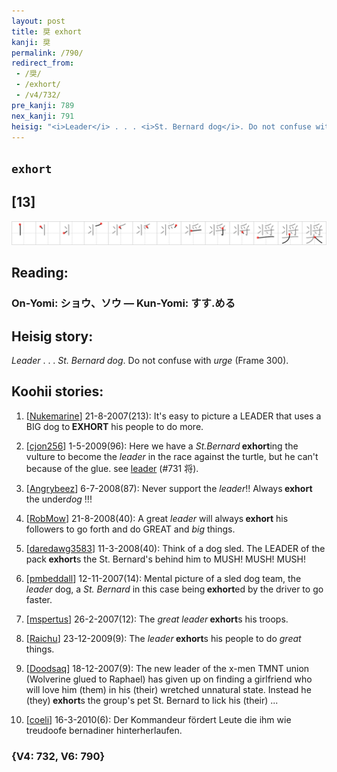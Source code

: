 ```yaml
---
layout: post
title: 奨 exhort
kanji: 奨
permalink: /790/
redirect_from:
 - /奨/
 - /exhort/
 - /v4/732/
pre_kanji: 789
nex_kanji: 791
heisig: "<i>Leader</i> . . . <i>St. Bernard dog</i>. Do not confuse with <i>urge</i> (Frame 300)."
---
```


## `exhort`

## [13]

<div class="stroke"><img src="../images/E5A5A8.png" /></div>

## Reading:

### On-Yomi: ショウ、ソウ &mdash; Kun-Yomi: すす.める

## Heisig story:

<i>Leader</i> . . . <i>St. Bernard dog</i>. Do not confuse with <i>urge</i> (Frame 300).

## Koohii stories:

1) [<a href="http://kanji.koohii.com/profile/Nukemarine">Nukemarine</a>] 21-8-2007(213): It&#039;s easy to picture a LEADER that uses a BIG dog to<strong> EXHORT</strong> his people to do more.

2) [<a href="http://kanji.koohii.com/profile/cjon256">cjon256</a>] 1-5-2009(96): Here we have a <em>St.Bernard</em><strong> exhort</strong>ing the vulture to become the <em>leader</em> in the race against the turtle, but he can&#039;t because of the glue. see <a href="../v4/731">leader</a> (#731 将).

3) [<a href="http://kanji.koohii.com/profile/Angrybeez">Angrybeez</a>] 6-7-2008(87): Never support the <em>leader</em>!! Always<strong> exhort</strong> the under<em>dog</em> !!!

4) [<a href="http://kanji.koohii.com/profile/RobMow">RobMow</a>] 21-8-2008(40): A great <em>leader</em> will always<strong> exhort</strong> his followers to go forth and do GREAT and <em>big</em> things.

5) [<a href="http://kanji.koohii.com/profile/daredawg3583">daredawg3583</a>] 11-3-2008(40): Think of a dog sled. The LEADER of the pack<strong> exhort</strong>s the St. Bernard&#039;s behind him to MUSH! MUSH! MUSH!

6) [<a href="http://kanji.koohii.com/profile/pmbeddall">pmbeddall</a>] 12-11-2007(14): Mental picture of a sled dog team, the <em>leader</em> dog, a <em>St. Bernard</em> in this case being<strong> exhort</strong>ed by the driver to go faster.

7) [<a href="http://kanji.koohii.com/profile/mspertus">mspertus</a>] 26-2-2007(12): The <em>great leader</em><strong> exhort</strong>s his troops.

8) [<a href="http://kanji.koohii.com/profile/Raichu">Raichu</a>] 23-12-2009(9): The <em>leader</em><strong> exhort</strong>s his people to do <em>great</em> things.

9) [<a href="http://kanji.koohii.com/profile/Doodsaq">Doodsaq</a>] 18-12-2007(9): The new leader of the x-men TMNT union (Wolverine glued to Raphael) has given up on finding a girlfriend who will love him (them) in his (their) wretched unnatural state. Instead he (they)<strong> exhort</strong>s the group&#039;s pet St. Bernard to lick his (their) ...

10) [<a href="http://kanji.koohii.com/profile/coeli">coeli</a>] 16-3-2010(6): Der Kommandeur fördert Leute die ihm wie treudoofe bernadiner hinterherlaufen.

### {V4: 732, V6: 790}
